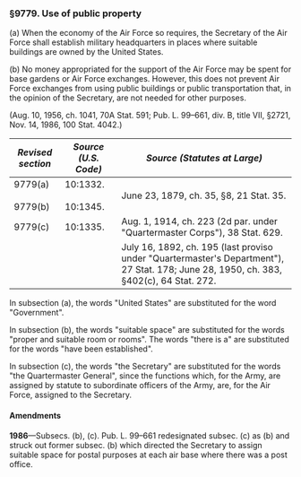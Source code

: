 ### §9779. Use of public property ###

(a) When the economy of the Air Force so requires, the Secretary of the Air Force shall establish military headquarters in places where suitable buildings are owned by the United States.

(b) No money appropriated for the support of the Air Force may be spent for base gardens or Air Force exchanges. However, this does not prevent Air Force exchanges from using public buildings or public transportation that, in the opinion of the Secretary, are not needed for other purposes.

(Aug. 10, 1956, ch. 1041, 70A Stat. 591; Pub. L. 99–661, div. B, title VII, §2721, Nov. 14, 1986, 100 Stat. 4042.)

|   *Revised section*    |   *Source (U.S. Code)*   |                                                     *Source (Statutes at Large)*                                                     |
|------------------------|--------------------------|--------------------------------------------------------------------------------------------------------------------------------------|
|9779(a)<br/><br/>9779(b)|10:1332.<br/><br/>10:1345.|                                               June 23, 1879, ch. 35, §8, 21 Stat. 35.                                                |
|        9779(c)         |         10:1335.         |                              Aug. 1, 1914, ch. 223 (2d par. under "Quartermaster Corps"), 38 Stat. 629.                              |
|                        |                          |July 16, 1892, ch. 195 (last proviso under "Quartermaster's Department"), 27 Stat. 178; June 28, 1950, ch. 383, §402(c), 64 Stat. 272.|

In subsection (a), the words "United States" are substituted for the word "Government".

In subsection (b), the words "suitable space" are substituted for the words "proper and suitable room or rooms". The words "there is a" are substituted for the words "have been established".

In subsection (c), the words "the Secretary" are substituted for the words "the Quartermaster General", since the functions which, for the Army, are assigned by statute to subordinate officers of the Army, are, for the Air Force, assigned to the Secretary.

#### Amendments ####

**1986**—Subsecs. (b), (c). Pub. L. 99–661 redesignated subsec. (c) as (b) and struck out former subsec. (b) which directed the Secretary to assign suitable space for postal purposes at each air base where there was a post office.